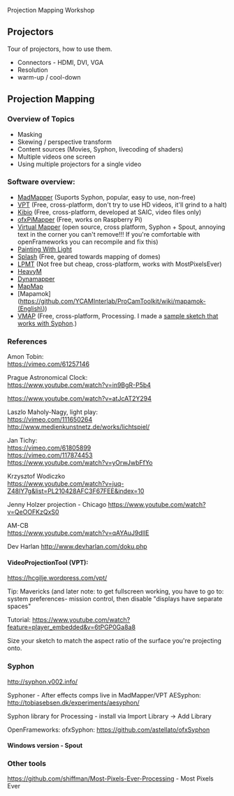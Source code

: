 Projection Mapping Workshop

## Projectors

Tour of projectors, how to use them.

* Connectors - HDMI, DVI, VGA
* Resolution
* warm-up / cool-down

## Projection Mapping

### Overview of Topics
* Masking
* Skewing / perspective transform
* Content sources (Movies, Syphon, livecoding of shaders)
* Multiple videos one screen 
* Using multiple projectors for a single video

### Software overview:
* [MadMapper](http://www.madmapper.com/) (Suports Syphon, popular, easy to use, non-free)
* [VPT](https://hcgilje.wordpress.com/vpt/) (Free, cross-platform, don't try to use HD videos, it'll grind to a halt)
* [Kibio](https://github.com/kibio/kibio/releases) (Free, cross-platform, developed at SAIC, video files only)
* [ofxPiMapper](https://github.com/kr15h/ofxPiMapper) (Free, works on Raspberry Pi)
* [Virtual Mapper](https://github.com/baku89/VirtualMapper) (open source, cross platform, Syphon + Spout, annoying text in the corner you can't remove!!! If you're comfortable with openFrameworks you can recompile and fix this)
* [Painting With Light](http://www.bigfug.com/software/painting-with-light/#downloads)
* [Splash](https://github.com/paperManu/splash/wiki) (Free, geared towards mapping of domes)
* [LPMT](http://hv-a.com/lpmt/) (Not free but cheap, cross-platform, works with MostPixelsEver)
* [HeavyM](https://heavym.net/en/heavym-software)
* [Dynamapper](http://dynamapper.net/)
* [MapMap](http://mapmap.info/tiki-index.php)
* [Mapamok](https://github.com/YCAMInterlab/ProCamToolkit/wiki/mapamok-(English\))
* [VMAP](https://github.com/AlanChatham/VMap/releases) (Free, cross-platform, Processing. I made a [sample sketch that works with Syphon]().)


### References

Amon Tobin:  
https://vimeo.com/61257146

Prague Astronomical Clock:  
https://www.youtube.com/watch?v=in9BgR-P5b4

https://www.youtube.com/watch?v=atJcAT2Y294

Laszlo Maholy-Nagy, light play:  
https://vimeo.com/111650264  
http://www.medienkunstnetz.de/works/lichtspiel/

Jan Tichy:  
https://vimeo.com/61805899  
https://vimeo.com/117874453  
https://www.youtube.com/watch?v=yOrwJwbFfYo

Krzysztof Wodiczko  
https://www.youtube.com/watch?v=juq-Z48lY7g&list=PL210428AFC3F67FEE&index=10

Jenny Holzer projection - Chicago
https://www.youtube.com/watch?v=QeOOFKzQxS0

AM-CB  
https://www.youtube.com/watch?v=qAYAuJ9dIlE

Dev Harlan
http://www.devharlan.com/doku.php


#### VideoProjectionTool (VPT):
https://hcgilje.wordpress.com/vpt/

Tip: Mavericks (and later note: to get fullscreen working, you have to go to:  
system preferences- mission control, then disable "displays have separate spaces"

Tutorial: https://www.youtube.com/watch?feature=player_embedded&v=6tPGP0Ga8a8

Size your sketch to match the aspect ratio of the surface you're projecting onto.


### Syphon

http://syphon.v002.info/

Syphoner - After effects comps live in MadMapper/VPT
AESyphon: http://tobiasebsen.dk/experiments/aesyphon/

Syphon library for Processing - install via Import Library -> Add Library

OpenFrameworks: ofxSyphon: https://github.com/astellato/ofxSyphon

#### Windows version - Spout

### Other tools
https://github.com/shiffman/Most-Pixels-Ever-Processing - Most Pixels Ever
